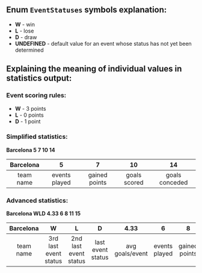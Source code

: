 
## Enum `EventStatuses` symbols explanation:
- **W** - win
- **L** - lose
- **D** - draw
- **UNDEFINED** - default value for an event whose status has not yet been determined
## Explaining the meaning of individual values in statistics output:

### Event scoring rules:

- **W** - 3 points
- **L** - 0 points
- **D** - 1 point 

### Simplified statistics:

**Barcelona 5 7 10 14**

| Barcelona |   5   |   7   |  10   |  14   |
|:---------:|:-----:|:-----:|:-----:|:-----:|
| team name | events played | gained points | goals scored | goals conceded |

### Advanced statistics:

**Barcelona WLD 4.33 6 8 11 15**

| Barcelona |   W   |   L   |   D   |  4.33  |   6   |   8   |  11   |  15   |
|:---------:|:-----:|:-----:|:-----:|:------:|:-----:|:-----:|:-----:|:-----:|
| team name | 3rd last event status | 2nd last event status | last event status | avg goals/event | events played | gained points | goals scored | goals conceded |
